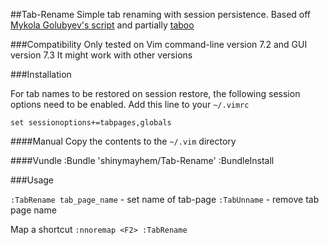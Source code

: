 ##Tab-Rename
Simple tab renaming with session persistence.
Based off [Mykola Golubyev's script](http://www.vim.org/scripts/script.php?script_id=1678) and partially [taboo](https://github.com/gcmt/taboo.vim)

###Compatibility
Only tested on Vim command-line version 7.2 and GUI version 7.3
It might work with other versions

###Installation

For tab names to be restored on session restore, the following session options need to be enabled. Add this line to your `~/.vimrc`
```vim
set sessionoptions+=tabpages,globals
```

####Manual
Copy the contents to the `~/.vim` directory

####Vundle
:Bundle 'shinymayhem/Tab-Rename'
:BundleInstall

###Usage

`:TabRename tab_page_name` - set name of tab-page
`:TabUnname` - remove tab page name

Map a shortcut
`:nnoremap <F2> :TabRename `
